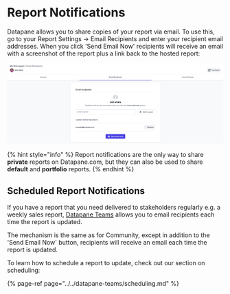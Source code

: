 # Report Notifications

Datapane allows you to share copies of your report via email. To use this, go to your Report Settings -&gt; Email Recipients and enter your recipient email addresses. When you click 'Send Email Now' recipients will receive an email with a screenshot of the report plus a link back to the hosted report: 

![](../../.gitbook/assets/screenshot-2021-09-20-at-17.43.24.png)

{% hint style="info" %}
Report notifications are the only way to share **private** reports on Datapane.com, but they can also be used to share **default** and **portfolio** reports. 
{% endhint %}

## Scheduled Report Notifications

If you have a report that you need delivered to stakeholders regularly e.g. a weekly sales report, [Datapane Teams](https://datapane.com/teams/) allows you to email recipients each time the report is updated. 

The mechanism is the same as for Community, except in addition to the 'Send Email Now' button, recipients will receive an email each time the report is updated. 

To learn how to schedule a report to update, check out our section on scheduling: 

{% page-ref page="../../datapane-teams/scheduling.md" %}


